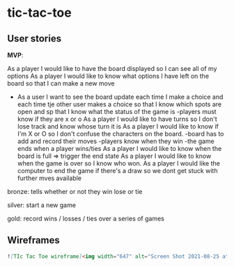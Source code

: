 # tic-tac-toe

## User stories

**MVP**:

As a player I would like to have the board displayed so I can see all of my options
As a player I would like to know what options I have left on the board so that I can make a new move

- As a user I want to see the board update each time I make a choice and each time tje other user makes a choice so that I know which spots are open and sp that I know what the status of the game is
  -players must know if they are x or o
  As a player I would like to have turns so I don't lose track and know whose turn it is
  As a player I would like to know if I'm X or O so I don't confuse the characters on the board.
  -board has to add and record their moves
  -players know when they win
  -the game ends when a player wins/ties
  As a player I would like to know when the board is full => trigger the end state
  As a player I would like to know when the game is over so I know who won.
  As a player I would like the computer to end the game if there's a draw so we dont get stuck with further mves available

bronze:
tells whether or not they win lose or tie

silver:
start a new game

gold:
record wins / losses / ties over a series of games

## Wireframes

```md
![TIc Tac Toe wireframe]<img width="647" alt="Screen Shot 2021-08-25 at 11 56 45 AM" src="https://user-images.githubusercontent.com/88592720/130824546-c1d8655d-fe0c-4602-aad9-6d700b7d7a06.png">
```
